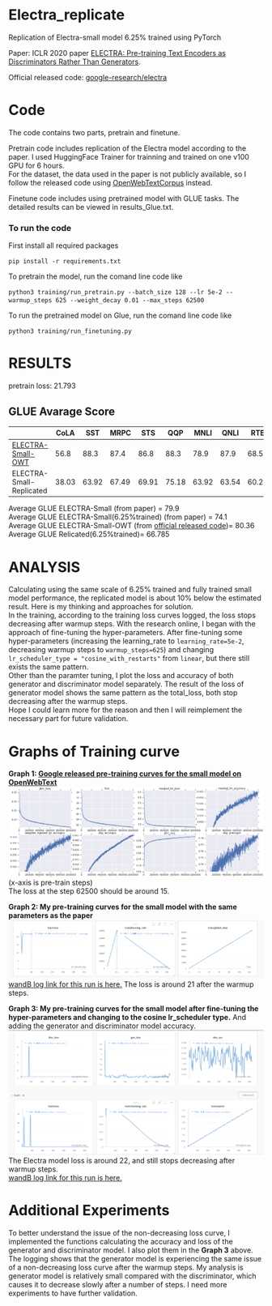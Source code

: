 # Electra_replicate
Replication of Electra-small model 6.25% trained using PyTorch

Paper: ICLR 2020 paper [ELECTRA: Pre-training Text Encoders as Discriminators Rather Than Generators](https://openreview.net/pdf?id=r1xMH1BtvB).

Official released code: [google-research/electra](https://github.com/google-research/electra)

# Code
The code contains two parts, pretrain and finetune.

Pretrain code includes replication of the Electra model according to the paper. I used HuggingFace Trainer for trainning and trained on one v100 GPU for 6 hours.\
For the dataset, the data used in the paper is not publicly available, so I follow the released code using [OpenWebTextCorpus](https://skylion007.github.io/OpenWebTextCorpus/) instead. 

Finetune code includes using pretrained model with GLUE tasks. The detailed results can be viewed in results_Glue.txt.

### To run the code
First install all required packages
```
pip install -r requirements.txt
```
To pretrain the model, run the comand line code like
```
python3 training/run_pretrain.py --batch_size 128 --lr 5e-2 --warmup_steps 625 --weight_decay 0.01 --max_steps 62500
```
To run the pretrained model on Glue, run the comand line code like
```
python3 training/run_finetuning.py
```

# RESULTS
pretrain loss: 21.793

## GLUE Avarage Score

|  | CoLA | SST | MRPC | STS  | QQP  | MNLI | QNLI | RTE |
| --- | --- | --- | --- | ---  | ---  | --- | --- | --- | 
| [ELECTRA-Small-OWT](https://github.com/google-research/electra) | 56.8 | 88.3 | 87.4 |  86.8 | 88.3  | 78.9 | 87.9 | 68.5 | -- | -- |  -- |
| ELECTRA-Small-Replicated | 38.03 | 63.92 | 67.49 |  69.91 | 75.18  | 63.92 | 63.54 | 60.29 | -- | -- |  -- |

Average GLUE ELECTRA-Small (from paper) = 79.9 \
Average GLUE ELECTRA-Small(6.25%trained) (from paper) = 74.1 \
Average GLUE ELECTRA-Small-OWT (from [official released code](https://github.com/google-research/electra))= 80.36 \
Average GLUE Relicated(6.25%trained)= 66.785

# ANALYSIS
Calculating using the same scale of 6.25% trained and fully trained small model performance, the replicated model is about 10% below the estimated result. Here is my thinking and approaches for solution.\
In the training, according to the training loss curves logged, the loss stops decreasing after warmup steps. With the research online, I began with the approach of fine-tuning the hyper-parameters. After fine-tuning some hyper-parameters (increasing the learning_rate to `learning_rate=5e-2`, decreasing warmup steps to `warmup_steps=625`) and changing `lr_scheduler_type = "cosine_with_restarts"` from `linear`, but there still exists the same pattern. \
Other than the paramter tuning, I plot the loss and accuracy of both generator and discriminator model separately. The result of the loss of generator model shows the same pattern as the total_loss, both stop decreasing after the warmup steps. \
Hope I could learn more for the reason and then I will reimplement the necessary part for future validation.

# Graphs of Training curve
**Graph 1: [Google released pre-training curves for the small model on OpenWebText](https://github.com/google-research/electra/issues/3)**
![Small model on OpenWebText, batch_size=128, mask_percent=0.15](Graphs/Electra_graph.png)
(x-axis is pre-train steps) \
The loss at the step 62500 should be around 15.

**Graph 2: My pre-training curves for the small model with the same parameters as the paper**
![My model initial](Graphs/electra_ini.png)
[wandB log link for this run is here.](https://wandb.ai/kliang/huggingface/runs/bwkg4b2a?workspace=user-kliang)
The loss is around 21 after the warmup steps.

**Graph 3: My pre-training curves for the small model after fine-tuning the hyper-parameters and changing to the cosine lr_scheduler type.** And adding the generator and discriminator model accuracy.
![My model after](Graphs/electra_after.png)
The Electra model loss is around 22, and still  stops decreasing after warmup steps. \
[wandB log link for this run is here.](https://wandb.ai/kliang/huggingface/runs/uzzjzir5?workspace=user-kliang)

# Additional Experiments
To better understand the issue of the non-decreasing loss curve, I implemented the functions calculating the accuracy and loss of the generator and discriminator model. I also plot them in the **Graph 3** above. The logging shows that the generator model is experiencing the same issue of a non-decreasing loss curve after the warmup steps. My analysis is generator model is relatively small compared with the discriminator, which causes it to decrease slowly after a number of steps. I need more experiments to have further validation.